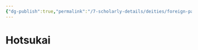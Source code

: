 ```yaml
---
{"dg-publish":true,"permalink":"/7-scholarly-details/deities/foreign-pantheons/the-sacred-dragons/hotsukai/"}
---
```


# Hotsukai
